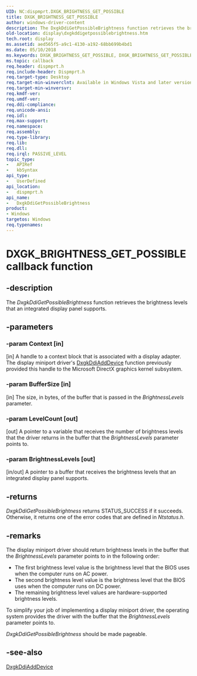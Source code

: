 ```yaml
---
UID: NC:dispmprt.DXGK_BRIGHTNESS_GET_POSSIBLE
title: DXGK_BRIGHTNESS_GET_POSSIBLE
author: windows-driver-content
description: The DxgkDdiGetPossibleBrightness function retrieves the brightness levels that an integrated display panel supports.
old-location: display\dxgkddigetpossiblebrightness.htm
tech.root: display
ms.assetid: aed565f5-a9c1-4130-a192-68bb699b4bd1
ms.date: 05/10/2018
ms.keywords: DXGK_BRIGHTNESS_GET_POSSIBLE, DXGK_BRIGHTNESS_GET_POSSIBLE callback, DmFunctions_b14a6b62-e156-4548-9a0d-0a256cf84069.xml, DxgkDdiGetPossibleBrightness, DxgkDdiGetPossibleBrightness callback function [Display Devices], display.dxgkddigetpossiblebrightness, dispmprt/DxgkDdiGetPossibleBrightness
ms.topic: callback
req.header: dispmprt.h
req.include-header: Dispmprt.h
req.target-type: Desktop
req.target-min-winverclnt: Available in Windows Vista and later versions of the Windows operating systems.
req.target-min-winversvr: 
req.kmdf-ver: 
req.umdf-ver: 
req.ddi-compliance: 
req.unicode-ansi: 
req.idl: 
req.max-support: 
req.namespace: 
req.assembly: 
req.type-library: 
req.lib: 
req.dll: 
req.irql: PASSIVE_LEVEL
topic_type:
-	APIRef
-	kbSyntax
api_type:
-	UserDefined
api_location:
-	dispmprt.h
api_name:
-	DxgkDdiGetPossibleBrightness
product:
- Windows
targetos: Windows
req.typenames: 
---
```


# DXGK_BRIGHTNESS_GET_POSSIBLE callback function


## -description


The <i>DxgkDdiGetPossibleBrightness</i> function retrieves the brightness levels that an integrated display panel supports.


## -parameters




### -param Context [in]

[in] A handle to a context block that is associated with a display adapter. The display miniport driver's <a href="https://msdn.microsoft.com/5fd4046f-54c3-4dfc-8d51-0d9ebcde0bea">DxgkDdiAddDevice</a> function previously provided this handle to the Microsoft DirectX graphics kernel subsystem.


### -param BufferSize [in]

[in] The size, in bytes, of the buffer that is passed in the <i>BrightnessLevels</i> parameter. 


### -param LevelCount [out]

[out] A pointer to a variable that receives the number of brightness levels that the driver returns in the buffer that the <i>BrightnessLevels</i> parameter points to. 


### -param BrightnessLevels [out]

[in/out] A pointer to a buffer that receives the brightness levels that an integrated display panel supports.


## -returns



<i>DxgkDdiGetPossibleBrightness</i> returns STATUS_SUCCESS if it succeeds. Otherwise, it returns one of the error codes that are defined in <i>Ntstatus.h</i>. 




## -remarks



The display miniport driver should return brightness levels in the buffer that the <i>BrightnessLevels</i> parameter points to in the following order:

<ul>
<li>
The first brightness level value is the brightness level that the BIOS uses when the computer runs on AC power. 

</li>
<li>
The second brightness level value is the brightness level that the BIOS uses when the computer runs on DC power. 

</li>
<li>
The remaining brightness level values are hardware-supported brightness levels. 

</li>
</ul>
To simplify your job of implementing a display miniport driver, the operating system provides the driver with the buffer that the <i>BrightnessLevels</i> parameter points to.

<i>DxgkDdiGetPossibleBrightness</i> should be made pageable. 




## -see-also




<a href="https://msdn.microsoft.com/5fd4046f-54c3-4dfc-8d51-0d9ebcde0bea">DxgkDdiAddDevice</a>
 

 

